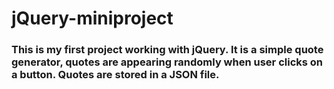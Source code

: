 # jQuery-miniproject

### This is my first project working with jQuery. It is a simple quote generator, quotes are appearing randomly when user clicks on a button. Quotes are stored in a JSON file.
